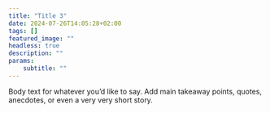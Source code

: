 ```yaml
---
title: "Title 3"
date: 2024-07-26T14:05:28+02:00
tags: []
featured_image: ""
headless: true
description: ""
params:
    subtitle: ""
---
```


Body text for whatever you’d like to say. Add main takeaway points, quotes, anecdotes, or even a very very short story. 
